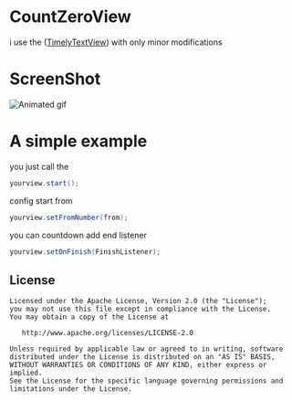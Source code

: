 CountZeroView
=============
i use the ([TimelyTextView][2]) with only minor modifications

# ScreenShot

![Animated gif][1]


# A simple example

you just call the 

``` java
yourview.start();
```
config start from

``` java
yourview.setFromNumber(from);
```
you can countdown add end listener

``` java
yourview.setOnFinish(FinishListener);
```

License
-----------



    Licensed under the Apache License, Version 2.0 (the "License");
    you may not use this file except in compliance with the License.
    You may obtain a copy of the License at

       http://www.apache.org/licenses/LICENSE-2.0

    Unless required by applicable law or agreed to in writing, software
    distributed under the License is distributed on an "AS IS" BASIS,
    WITHOUT WARRANTIES OR CONDITIONS OF ANY KIND, either express or implied.
    See the License for the specific language governing permissions and
    limitations under the License.





[1]: http://img0.ph.126.net/j4T_RrGLO6jMKeJn7AoGSw==/6619438231211478276.gif
[2]: https://github.com/adnan-SM/TimelyTextView
